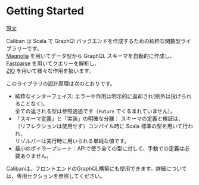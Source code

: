 # Getting Started

[原文](https://ghostdogpr.github.io/caliban/docs/)  

Caliban は Scala で GraphQl バックエンドを作成するための純粋な関数型ライブラリーです。  
[Magnolia](https://github.com/propensive/magnolia) を用いてデータ型から GraphQL スキーマを自動的に作成し、  
[Fastparse](https://github.com/lihaoyi/fastparse) を用いてクエリーを解析し、  
[ZIO](https://github.com/zio/zio) を用いて様々な作用を扱います。 


このライブラリの設計原理は次のとおりです。
* 純粋なインターフェイス: エラーや作用は明示的に返却され(例外は投げられることなく)、  
全ての返される型は参照透過です（`Future` でくるまれていません）。
* 「スキーマ定義」と「実装」の明確な分離： スキーマの定義と検証は、  
（リフレクションは使用せず）コンパイル時に Scala 標準の型を用いて行われ、  
リゾルバーは実行時に用いられる単純な値です。
* 最小のボイラープレート：APIで使う全ての型に対して、手動での定義は必要ありません。

Calibanは、フロントエンドのGraphQL構築にも使用できます。詳細については、専用セクションを参照してください。  
